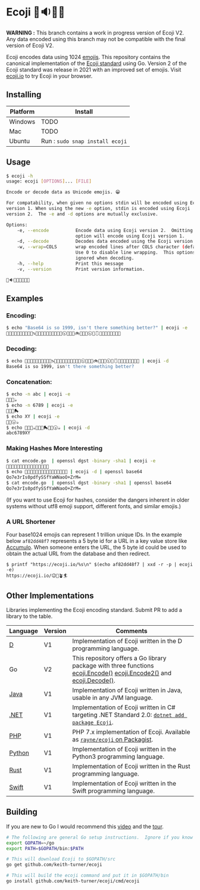 # Ecoji 🏣🔉🦐🔼

**WARNING :** This branch contains a work in progress version of Ecoji V2. Any data encoded using this branch may not be compatible with the final version of Ecoji V2.

Ecoji encodes data using 1024 [emojis][emoji]. This repository contains the canonical implementation of the [Ecoji standard](docs/encoding.md) using Go. Version 2 of the Ecoji standard was release in 2021 with an improved set of emojis.  Visit [ecoji.io](https://ecoji.io) to try Ecoji in your browser.
## Installing

| Platform | Install |
| -------- | ------- |
| Windows | TODO |
| Mac | TODO |
| Ubuntu | Run : `sudo snap install ecoji` |

## Usage

```bash
$ ecoji -h
usage: ecoji [OPTIONS]... [FILE]

Encode or decode data as Unicode emojis. 😁

For compatability, when given no options stdin will be encoded using Ecoji 
version 1. When using the new -e option, stdin is encoded using Ecoji 
version 2.  The -e and -d options are mutually exclusive.

Options:
    -e, --encode          Encode data using Ecoji version 2.  Omitting this
                          option will encode using Ecoji version 1.
    -d, --decode          Decodes data encoded using the Ecoji version 1 or 2 standard.
    -w, --wrap=COLS       wrap encoded lines after COLS character (default 76).
                          Use 0 to disable line wrapping.  This options is
                          ignored when decoding.
    -h, --help            Print this message
    -v, --version         Print version information.

🏣🔉🦐🔼🍈🚞🤹🥷

```

## Examples

### Encoding:

```bash
$ echo "Base64 is so 1999, isn't there something better?" | ecoji -e
🧛📩🎦🐇🧋📘🔯🚜💞😽♑🐊🎱🥁🚄🌱💞😭💮✨💢🕥🐭🧿🍉🚲🦑🐶💢🕥🔮🩱🍉📸🐮🌼👦🚟🥴📑
```

### Decoding:

```bash
$ echo 🧛📩🎦🐇🧋📘🔯🚜💞😽♑🐊🎱🥁🚄🌱💞😭💮✨💢🕥🐭🧿🍉🚲🦑🐶💢🕥🔮🩱🍉📸🐮🌼👦🚟🥴📑 | ecoji -d
Base64 is so 1999, isn't there something better?
```

### Concatenation:

```bash
$ echo -n abc | ecoji -e
👖📸🎈☕
$ echo -n 6789 | ecoji -e
🎥🤠📠🛼
$ echo XY | ecoji -e
🐲👡🕟☕
$ echo 👖📸🎈☕🎥🤠📠🛼🐲👡🕟☕ | ecoji -d
abc6789XY
```

### Making Hashes More Interesting

```bash
$ cat encode.go  | openssl dgst -binary -sha1 | ecoji -e
🧜🎺🥧🗽🍻🏺💨🥿🍚📇🌱👞👻🌁🥉🗾
$ echo 🧜🎺🥧🗽🍻🏺💨🥿🍚📇🌱👞👻🌁🥉🗾 | ecoji -d | openssl base64
Qo7e3rIs0pdfySSfYaWNaoO+ZrM=
$ cat encode.go  | openssl dgst -binary -sha1 | openssl base64
Qo7e3rIs0pdfySSfYaWNaoO+ZrM=
```

(If you want to use Ecoji for hashes, consider the dangers inherent in older systems without utf8 emoji support, different fonts, and similar emojis.)

### A URL Shortener

Four base1024 emojis can represent 1 trillion unique IDs.  In the example below `af82dd48f7` represents a 5 byte id for a URL in a key value store like [Accumulo](https://accumulo.apache.org).  When someone enters the URL, the 5 byte id could be used to obtain the actual URL from the database and then redirect.

```
$ printf "https://ecoji.io/%s\n" $(echo af82dd48f7 | xxd -r -p | ecoji -e)
https://ecoji.io/😉🥸🪴🏄
```

## Other Implementations

Libraries implementing the Ecoji encoding standard. Submit PR to add a library to the table.

| Language | Version | Comments |
|----------| ------- | -------- |
| [D](https://github.com/ohdatboi/ecoji-d) | V1 | Implementation of Ecoji written in the D programming language. |
| Go | V2 | This repository offers a Go library package with three functions [ecoji.Encode()](encode.go) [ecoji.Encode2()](encode.go) and [ecoji.Decode()](decode.go). |
| [Java](https://github.com/netvl/ecoji-java) | V1 | Implementation of Ecoji written in Java, usable in any JVM language. |
| [.NET](https://github.com/abock/dotnet-ecoji) | V1 | Implementation of Ecoji written in C# targeting .NET Standard 2.0: [`dotnet add package Ecoji`](https://www.nuget.org/packages/Ecoji). |
| [PHP](https://github.com/Rayne/ecoji-php) | V1 | PHP 7.x implementation of Ecoji. Available as [`rayne/ecoji` on Packagist](https://packagist.org/packages/rayne/ecoji). |
| [Python](https://github.com/mecforlove/ecoji-py) | V1 | Implementation of Ecoji written in the Python3 programming language. |
| [Rust](https://github.com/netvl/ecoji.rs) | V1 | Implementation of Ecoji written in the Rust programming language. |
| [Swift](https://github.com/Robindiddams/ecoji-swift) | V1 | Implementation of Ecoji written in the Swift programming language. |


## Building

If you are new to Go I would recommend this [video] and the [tour].

```bash
# The following are general Go setup instructions.  Ignore if you know Go, I am new to it.
export GOPATH=~/go
export PATH=$GOPATH/bin:$PATH

# This will download Ecoji to $GOPATH/src
go get github.com/keith-turner/ecoji

# This will build the ecoji command and put it in $GOPATH/bin
go install github.com/keith-turner/ecoji/cmd/ecoji
```

[emoji]: https://unicode.org/emoji/
[video]: https://www.youtube.com/watch?v=XCsL89YtqCs
[tour]: https://tour.golang.org/welcome/1
